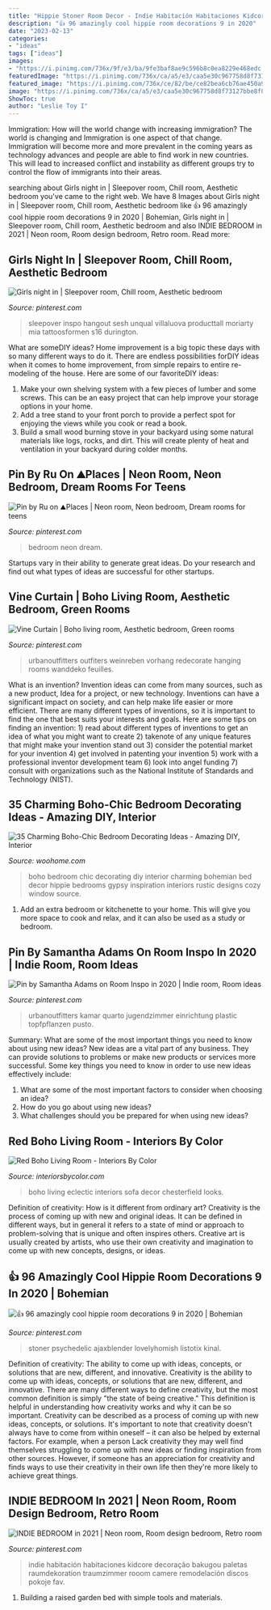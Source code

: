 ```yaml
---
title: "Hippie Stoner Room Decor - Indie Habitación Habitaciones Kidcore Decoração Bakugou Paletas Raumdekoration Traumzimmer Rooom Camere Remodelación Discos Pokoje Fav"
description: "👍 96 amazingly cool hippie room decorations 9 in 2020"
date: "2023-02-13"
categories:
- "ideas"
tags: ["ideas"]
images:
- "https://i.pinimg.com/736x/9f/e3/ba/9fe3baf8ae9c596b8c0ea8229e468edc.jpg"
featuredImage: "https://i.pinimg.com/736x/ca/a5/e3/caa5e30c967758d8f73127bbe8f8541c.jpg"
featured_image: "https://i.pinimg.com/736x/ce/82/be/ce82bea6cb76ae450a92fdbb5ad13030.jpg"
image: "https://i.pinimg.com/736x/ca/a5/e3/caa5e30c967758d8f73127bbe8f8541c.jpg"
ShowToc: true
author: "Leslie Toy I"
---
```



Immigration: How will the world change with increasing immigration?
The world is changing and Immigration is one aspect of that change. Immigration will become more and more prevalent in the coming years as technology advances and people are able to find work in new countries. This will lead to increased conflict and instability as different groups try to control the flow of immigrants into their areas.

	

		
searching about Girls night in | Sleepover room, Chill room, Aesthetic bedroom you've came to the right web. We have 8 Images about Girls night in | Sleepover room, Chill room, Aesthetic bedroom like 👍 96 amazingly cool hippie room decorations 9 in 2020 | Bohemian, Girls night in | Sleepover room, Chill room, Aesthetic bedroom and also INDIE BEDROOM in 2021 | Neon room, Room design bedroom, Retro room. Read more:
		
    
## Girls Night In | Sleepover Room, Chill Room, Aesthetic Bedroom

<img loading=lazy src="https://i.pinimg.com/736x/ca/a5/e3/caa5e30c967758d8f73127bbe8f8541c.jpg" onerror="this.onerror=null;this.src='https://tse2.mm.bing.net/th?id=OIP.A6Ya59iWJVo0P8yWclzDRAHaJ3&amp;pid=15.1';" alt="Girls night in | Sleepover room, Chill room, Aesthetic bedroom">

_Source: pinterest.com_

>sleepover inspo hangout sesh unqual villaluova producttall moriarty mia tattoosformen s16 durington. 

	

What are someDIY ideas?
Home improvement is a big topic these days with so many different ways to do it. There are endless possibilities forDIY ideas when it comes to home improvement, from simple repairs to entire re-modeling of the house. Here are some of our favoriteDIY ideas:
1. Make your own shelving system with a few pieces of lumber and some screws. This can be an easy project that can help improve your storage options in your home.
2. Add a tree stand to your front porch to provide a perfect spot for enjoying the views while you cook or read a book.
3. Build a small wood burning stove in your backyard using some natural materials like logs, rocks, and dirt. This will create plenty of heat and ventilation in your backyard during colder months. 

    
## Pin By Ru On ⛰️Places️️ | Neon Room, Neon Bedroom, Dream Rooms For Teens

<img loading=lazy src="https://i.pinimg.com/736x/5a/84/da/5a84da62ffb02fe4f7b16acb4439b622.jpg" onerror="this.onerror=null;this.src='https://tse1.mm.bing.net/th?id=OIP.4cp-K3J8aPuETM2_7Yy71gHaJ3&amp;pid=15.1';" alt="Pin by Ru on ⛰️Places️️ | Neon room, Neon bedroom, Dream rooms for teens">

_Source: pinterest.com_

>bedroom neon dream. 

	

Startups vary in their ability to generate great ideas. Do your research and find out what types of ideas are successful for other startups.

    
## Vine Curtain | Boho Living Room, Aesthetic Bedroom, Green Rooms

<img loading=lazy src="https://i.pinimg.com/736x/ce/82/be/ce82bea6cb76ae450a92fdbb5ad13030.jpg" onerror="this.onerror=null;this.src='https://tse3.mm.bing.net/th?id=OIP.Ew1Qmb8SUEfZFX_vQZ1vpQHaLH&amp;pid=15.1';" alt="Vine Curtain | Boho living room, Aesthetic bedroom, Green rooms">

_Source: pinterest.com_

>urbanoutfitters outfiters weinreben vorhang redecorate hanging rooms wanddeko feuilles. 

	

What is an invention?
Invention ideas can come from many sources, such as a new product, Idea for a project, or new technology. Inventions can have a significant impact on society, and can help make life easier or more efficient. There are many different types of inventions, so it is important to find the one that best suits your interests and goals. Here are some tips on finding an invention: 1) read about different types of inventions to get an idea of what you might want to create 2) takenote of any unique features that might make your invention stand out 3) consider the potential market for your invention 4) get involved in patenting your invention 5) work with a professional inventor development team 6) look into angel funding 7) consult with organizations such as the National Institute of Standards and Technology (NIST).

    
## 35 Charming Boho-Chic Bedroom Decorating Ideas - Amazing DIY, Interior

<img loading=lazy src="http://www.woohome.com/wp-content/uploads/2014/05/charming-boho-bedroom-ideas-27.jpg" onerror="this.onerror=null;this.src='https://tse1.mm.bing.net/th?id=OIP.V_1wn_Dw9yHhAKAByAPz4QHaLH&amp;pid=15.1';" alt="35 Charming Boho-Chic Bedroom Decorating Ideas - Amazing DIY, Interior">

_Source: woohome.com_

>boho bedroom chic decorating diy interior charming bohemian bed decor hippie bedrooms gypsy inspiration interiors rustic designs cozy window source. 

	

1. Add an extra bedroom or kitchenette to your home. This will give you more space to cook and relax, and it can also be used as a study or bedroom. 

    
## Pin By Samantha Adams On Room Inspo In 2020 | Indie Room, Room Ideas

<img loading=lazy src="https://i.pinimg.com/736x/9f/e3/ba/9fe3baf8ae9c596b8c0ea8229e468edc.jpg" onerror="this.onerror=null;this.src='https://tse4.mm.bing.net/th?id=OIP.y0bif4X9eAHJj6fPUu572wHaJ4&amp;pid=15.1';" alt="Pin by Samantha Adams on Room Inspo in 2020 | Indie room, Room ideas">

_Source: pinterest.com_

>urbanoutfitters kamar quarto jugendzimmer einrichtung plastic topfpflanzen pusto. 

	

Summary: What are some of the most important things you need to know about using new ideas?
New ideas are a vital part of any business. They can provide solutions to problems or make new products or services more successful. Some key things you need to know in order to use new ideas effectively include:
1. What are some of the most important factors to consider when choosing an idea?
2. How do you go about using new ideas?
3. What challenges should you be prepared for when using new ideas?

    
## Red Boho Living Room - Interiors By Color

<img loading=lazy src="http://www.interiorsbycolor.com/wp-content/uploads/2014/03/red-boho-eclectic-living-room.jpg" onerror="this.onerror=null;this.src='https://tse1.mm.bing.net/th?id=OIP.p6P1Qp7C-QlXKhQ0whmDDwHaKC&amp;pid=15.1';" alt="Red Boho Living Room - Interiors By Color">

_Source: interiorsbycolor.com_

>boho living eclectic interiors sofa decor chesterfield looks. 

	

Definition of creativity: How is it different from ordinary art?
Creativity is the process of coming up with new and original ideas. It can be defined in different ways, but in general it refers to a state of mind or approach to problem-solving that is unique and often inspires others. Creative art is usually created by artists, who use their own creativity and imagination to come up with new concepts, designs, or ideas.

    
## 👍 96 Amazingly Cool Hippie Room Decorations 9 In 2020 | Bohemian

<img loading=lazy src="https://i.pinimg.com/736x/02/75/f1/0275f1c6dbc23f9628395b8906bc2948.jpg" onerror="this.onerror=null;this.src='https://tse2.mm.bing.net/th?id=OIP.hL-rQTUqUPJL93ToyLejPAHaJ-&amp;pid=15.1';" alt="👍 96 amazingly cool hippie room decorations 9 in 2020 | Bohemian">

_Source: pinterest.com_

>stoner psychedelic ajaxblender lovelyhomish listotix kinal. 

	

Definition of creativity: The ability to come up with ideas, concepts, or solutions that are new, different, and innovative.
Creativity is the ability to come up with ideas, concepts, or solutions that are new, different, and innovative. There are many different ways to define creativity, but the most common definition is simply "the state of being creative." This definition is helpful in understanding how creativity works and why it can be so important.
Creativity can be described as a process of coming up with new ideas, concepts, or solutions. It's important to note that creativity doesn't always have to come from within oneself – it can also be helped by external factors. For example, when a person Lack creativity they may well find themselves struggling to come up with new ideas or finding inspiration from other sources. However, if someone has an appreciation for creativity and finds ways to use their creativity in their own life then they're more likely to achieve great things.

    
## INDIE BEDROOM In 2021 | Neon Room, Room Design Bedroom, Retro Room

<img loading=lazy src="https://i.pinimg.com/736x/7b/ad/b7/7badb7b2961fcf77e34349b59eb92e8a.jpg" onerror="this.onerror=null;this.src='https://tse4.mm.bing.net/th?id=OIP.3hsIKEDfevziYWqeM7S5agHaJ3&amp;pid=15.1';" alt="INDIE BEDROOM in 2021 | Neon room, Room design bedroom, Retro room">

_Source: pinterest.com_

>indie habitación habitaciones kidcore decoração bakugou paletas raumdekoration traumzimmer rooom camere remodelación discos pokoje fav. 

	

1. Building a raised garden bed with simple tools and materials.

